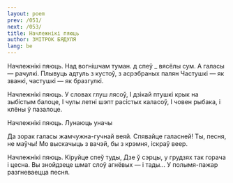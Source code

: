 ```yaml
---
layout: poem
prev: /051/
next: /053/
title: Начлежнікі пяюць
author: ЗМІТРОК БЯДУЛЯ
lang: be
---
```



 
Начлежнікі пяюць. Над вогнішчам туман. д  спеў  _ вясёлы сум. А галасы — рачулкі. Плывуць адтуль з кустоў, з асрэбраных палян Частушкі — як званкі, частушкі — як бразгулкі.

Начлежнікі пяюць. У словах глуш лясоў, I дзікай птушкі крык на зыбістым балоце, I чулы летні шэпт расістых каласоў, I човен рыбака, і клёны ў пазалоце.

Начлежнікі пяюць. Лунаюць уначы

Да зорак галасы жамчужна-гучнай веяй. Спявайце галасней! Ты, песня, не маўчы! Мо выскачыць з вачэй, бы з крэмня, іскраў веер.

Начлежнікі пяюць. Кіруйце спеў туды, Дзе ў сэрцы, у грудзях так горача і цесна. Вы знойдзеце шмат слоў агнёвых — і тады... У полымя-пажар разгневаецца песня.

